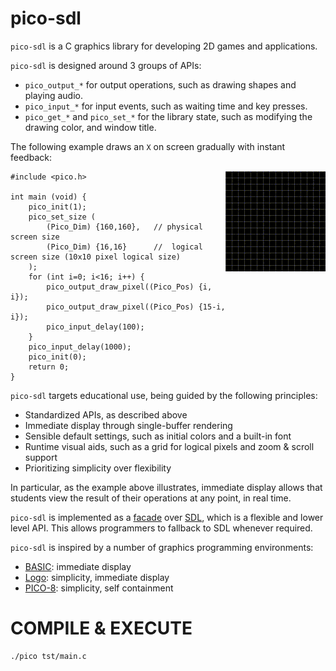 # pico-sdl

`pico-sdl` is a C graphics library for developing 2D games and applications.

`pico-sdl` is designed around 3 groups of APIs:

- `pico_output_*` for output operations,
    such as drawing shapes and playing audio.
- `pico_input_*` for input events,
    such as waiting time and key presses.
- `pico_get_*` and `pico_set_*` for the library state,
    such as modifying the drawing color, and window title.

The following example draws an `X` on screen gradually with instant feedback:

<picture>
<img align="right" src="x.gif">
</picture>

```
#include <pico.h>

int main (void) {
    pico_init(1);
    pico_set_size (
        (Pico_Dim) {160,160},   // physical screen size
        (Pico_Dim) {16,16}      //  logical screen size (10x10 pixel logical size)
    );
    for (int i=0; i<16; i++) {
        pico_output_draw_pixel((Pico_Pos) {i, i});
        pico_output_draw_pixel((Pico_Pos) {15-i, i});
        pico_input_delay(100);
    }
    pico_input_delay(1000);
    pico_init(0);
    return 0;
}
```

`pico-sdl` targets educational use, being guided by the following principles:

- Standardized APIs, as described above
- Immediate display through single-buffer rendering
- Sensible default settings, such as initial colors and a built-in font
- Runtime visual aids, such as a grid for logical pixels and zoom & scroll support
- Prioritizing simplicity over flexibility

In particular, as the example above illustrates, immediate display allows that
students view the result of their operations at any point, in real time.

`pico-sdl` is implemented as a [facade][1] over [SDL][2], which is a flexible
and lower level API.
This allows programmers to fallback to SDL whenever required.

`pico-sdl` is inspired by a number of graphics programming environments:

- [BASIC][3]: immediate display
- [Logo][4]: simplicity, immediate display
- [PICO-8][5]: simplicity, self containment

[1]: https://en.wikipedia.org/wiki/Facade_pattern
[2]: https://en.wikipedia.org/wiki/Simple_DirectMedia_Layer
[3]: https://en.wikipedia.org/wiki/BASIC
[4]: https://en.wikipedia.org/wiki/Logo_(programming_language)
[5]: https://en.wikipedia.org/wiki/PICO-8

# COMPILE & EXECUTE

```
./pico tst/main.c
```
